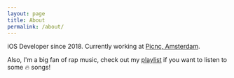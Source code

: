```yaml
---
layout: page
title: About
permalink: /about/
---
```


iOS Developer since 2018. Currently working at [Picnc, Amsterdam](https://picnic.app/nl/).

Also, I'm a big fan of rap music, check out my [playlist](https://open.spotify.com/playlist/1WFbhb4ao5XxUfkcBh3Jvg?si=4lnAPptWT8SGqXR0GE09aA) if you want to listen to some 🔥 songs! 
